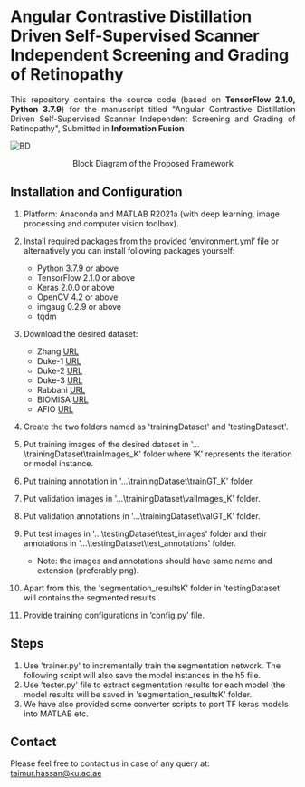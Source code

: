 # Angular Contrastive Distillation Driven Self-Supervised Scanner Independent Screening and Grading of Retinopathy
<p align="justify">
This repository contains the source code (based on <b>TensorFlow 2.1.0, Python 3.7.9</b>) for the manuscript titled "Angular Contrastive Distillation Driven Self-Supervised Scanner Independent Screening and Grading of Retinopathy", Submitted in <b>Information Fusion</b>
</p>

![BD](/images/block_diagram2.jpg) 
<p align="center"> Block Diagram of the Proposed Framework</p>

## Installation and Configuration
<p align="justify">
   
1) Platform: Anaconda and MATLAB R2021a (with deep learning, image processing and computer vision toolbox).
2) Install required packages from the provided ‘environment.yml’ file or alternatively you can install following packages yourself:
   - Python 3.7.9 or above
   - TensorFlow 2.1.0 or above 
   - Keras 2.0.0 or above
   - OpenCV 4.2 or above
   - imgaug 0.2.9 or above
   - tqdm   
3) Download the desired dataset:
   - Zhang [URL]()
   - Duke-1 [URL]()
   - Duke-2 [URL]()
   - Duke-3 [URL]()
   - Rabbani [URL]()
   - BIOMISA [URL]()
   - AFIO [URL]()
   
4) Create the two folders named as 'trainingDataset' and 'testingDataset'.
5) Put training images of the desired dataset in '…\trainingDataset\trainImages_K' folder where 'K' represents the iteration or model instance.
6) Put training annotation in '…\trainingDataset\trainGT_K' folder.
7) Put validation images in '…\trainingDataset\valImages_K' folder.
8) Put validation annotations in '…\trainingDataset\valGT_K' folder.
9) Put test images in '…\testingDataset\test_images' folder and their annotations in '…\testingDataset\test_annotations' folder.
    - Note: the images and annotations should have same name and extension (preferably png).
10) Apart from this, the 'segmentation_resultsK' folder in 'testingDataset' will contains the segmented results.
11) Provide training configurations in ‘config.py’ file.

</p>

## Steps
<p align="justify">
   
1) Use 'trainer.py' to incrementally train the segmentation network. The following script will also save the model instances in the h5 file.
2) Use 'tester.py' file to extract segmentation results for each model (the model results will be saved in 'segmentation_resultsK' folder.
3) We have also provided some converter scripts to port TF keras models into MATLAB etc.

</p>

## Contact
Please feel free to contact us in case of any query at: taimur.hassan@ku.ac.ae
